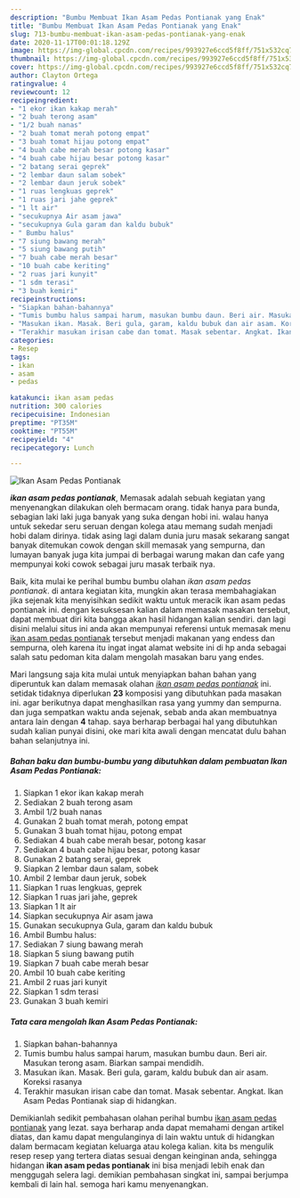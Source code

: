 ```yaml
---
description: "Bumbu Membuat Ikan Asam Pedas Pontianak yang Enak"
title: "Bumbu Membuat Ikan Asam Pedas Pontianak yang Enak"
slug: 713-bumbu-membuat-ikan-asam-pedas-pontianak-yang-enak
date: 2020-11-17T00:01:18.129Z
image: https://img-global.cpcdn.com/recipes/993927e6ccd5f8ff/751x532cq70/ikan-asam-pedas-pontianak-foto-resep-utama.jpg
thumbnail: https://img-global.cpcdn.com/recipes/993927e6ccd5f8ff/751x532cq70/ikan-asam-pedas-pontianak-foto-resep-utama.jpg
cover: https://img-global.cpcdn.com/recipes/993927e6ccd5f8ff/751x532cq70/ikan-asam-pedas-pontianak-foto-resep-utama.jpg
author: Clayton Ortega
ratingvalue: 4
reviewcount: 12
recipeingredient:
- "1 ekor ikan kakap merah"
- "2 buah terong asam"
- "1/2 buah nanas"
- "2 buah tomat merah potong empat"
- "3 buah tomat hijau potong empat"
- "4 buah cabe merah besar potong kasar"
- "4 buah cabe hijau besar potong kasar"
- "2 batang serai geprek"
- "2 lembar daun salam sobek"
- "2 lembar daun jeruk sobek"
- "1 ruas lengkuas geprek"
- "1 ruas jari jahe geprek"
- "1 lt air"
- "secukupnya Air asam jawa"
- "secukupnya Gula garam dan kaldu bubuk"
- " Bumbu halus"
- "7 siung bawang merah"
- "5 siung bawang putih"
- "7 buah cabe merah besar"
- "10 buah cabe keriting"
- "2 ruas jari kunyit"
- "1 sdm terasi"
- "3 buah kemiri"
recipeinstructions:
- "Siapkan bahan-bahannya"
- "Tumis bumbu halus sampai harum, masukan bumbu daun. Beri air. Masukan terong asam. Biarkan sampai mendidih."
- "Masukan ikan. Masak. Beri gula, garam, kaldu bubuk dan air asam. Koreksi rasanya"
- "Terakhir masukan irisan cabe dan tomat. Masak sebentar. Angkat. Ikan Asam Pedas Pontianak siap di hidangkan."
categories:
- Resep
tags:
- ikan
- asam
- pedas

katakunci: ikan asam pedas 
nutrition: 300 calories
recipecuisine: Indonesian
preptime: "PT35M"
cooktime: "PT55M"
recipeyield: "4"
recipecategory: Lunch

---
```



![Ikan Asam Pedas Pontianak](https://img-global.cpcdn.com/recipes/993927e6ccd5f8ff/751x532cq70/ikan-asam-pedas-pontianak-foto-resep-utama.jpg)

<b><i>ikan asam pedas pontianak</i></b>, Memasak adalah sebuah kegiatan yang menyenangkan dilakukan oleh bermacam orang. tidak hanya para bunda, sebagian laki laki juga banyak yang suka dengan hobi ini. walau hanya untuk sekedar seru seruan dengan kolega atau memang sudah menjadi hobi dalam dirinya. tidak asing lagi dalam dunia juru masak sekarang sangat banyak ditemukan cowok dengan skill memasak yang sempurna, dan lumayan banyak juga kita jumpai di berbagai warung makan dan cafe yang mempunyai koki cowok sebagai juru masak terbaik nya.



Baik, kita mulai ke perihal bumbu bumbu olahan <i>ikan asam pedas pontianak</i>. di antara kegiatan kita, mungkin akan terasa membahagiakan jika sejenak kita menyisihkan sedikit waktu untuk meracik ikan asam pedas pontianak ini. dengan kesuksesan kalian dalam memasak masakan tersebut, dapat membuat diri kita bangga akan hasil hidangan kalian sendiri. dan lagi disini melalui situs ini anda akan mempunyai referensi untuk memasak menu <u>ikan asam pedas pontianak</u> tersebut menjadi makanan yang endess dan sempurna, oleh karena itu ingat ingat alamat website ini di hp anda sebagai salah satu pedoman kita dalam mengolah masakan baru yang endes.


Mari langsung saja kita mulai untuk menyiapkan bahan bahan yang diperuntuk kan dalam memasak olahan <u><i>ikan asam pedas pontianak</i></u> ini. setidak tidaknya diperlukan <b>23</b> komposisi yang dibutuhkan pada masakan ini. agar berikutnya dapat menghasilkan rasa yang yummy dan sempurna. dan juga sempatkan waktu anda sejenak, sebab anda akan membuatnya antara lain dengan <b>4</b> tahap. saya berharap berbagai hal yang dibutuhkan sudah kalian punyai disini, oke mari kita awali dengan mencatat dulu bahan bahan selanjutnya ini.

<!--inarticleads1-->

##### Bahan baku dan bumbu-bumbu yang dibutuhkan dalam pembuatan Ikan Asam Pedas Pontianak:

1. Siapkan 1 ekor ikan kakap merah
1. Sediakan 2 buah terong asam
1. Ambil 1/2 buah nanas
1. Gunakan 2 buah tomat merah, potong empat
1. Gunakan 3 buah tomat hijau, potong empat
1. Sediakan 4 buah cabe merah besar, potong kasar
1. Sediakan 4 buah cabe hijau besar, potong kasar
1. Gunakan 2 batang serai, geprek
1. Siapkan 2 lembar daun salam, sobek
1. Ambil 2 lembar daun jeruk, sobek
1. Siapkan 1 ruas lengkuas, geprek
1. Siapkan 1 ruas jari jahe, geprek
1. Siapkan 1 lt air
1. Siapkan secukupnya Air asam jawa
1. Gunakan secukupnya Gula, garam dan kaldu bubuk
1. Ambil  Bumbu halus:
1. Sediakan 7 siung bawang merah
1. Siapkan 5 siung bawang putih
1. Siapkan 7 buah cabe merah besar
1. Ambil 10 buah cabe keriting
1. Ambil 2 ruas jari kunyit
1. Siapkan 1 sdm terasi
1. Gunakan 3 buah kemiri




<!--inarticleads2-->

##### Tata cara mengolah Ikan Asam Pedas Pontianak:

1. Siapkan bahan-bahannya
1. Tumis bumbu halus sampai harum, masukan bumbu daun. Beri air. Masukan terong asam. Biarkan sampai mendidih.
1. Masukan ikan. Masak. Beri gula, garam, kaldu bubuk dan air asam. Koreksi rasanya
1. Terakhir masukan irisan cabe dan tomat. Masak sebentar. Angkat. Ikan Asam Pedas Pontianak siap di hidangkan.




Demikianlah sedikit pembahasan olahan perihal bumbu <u>ikan asam pedas pontianak</u> yang lezat. saya berharap anda dapat memahami dengan artikel diatas, dan kamu dapat mengulanginya di lain waktu untuk di hidangkan dalam bermacam kegiatan keluarga atau kolega kalian. kita bs mengulik resep resep yang tertera diatas sesuai dengan keinginan anda, sehingga hidangan <b>ikan asam pedas pontianak</b> ini bisa menjadi lebih enak dan menggugah selera lagi. demikian pembahasan singkat ini, sampai berjumpa kembali di lain hal. semoga hari kamu menyenangkan.
